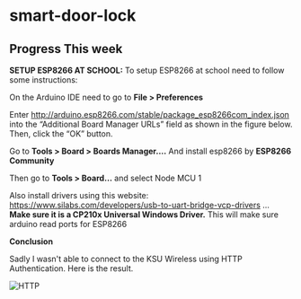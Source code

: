 # smart-door-lock

## Progress This week

**SETUP ESP8266 AT SCHOOL:**
To setup ESP8266 at school need to follow some instructions:

On the Arduino IDE need to go to **File > Preferences**

Enter http://arduino.esp8266.com/stable/package_esp8266com_index.json into the “Additional Board Manager URLs” field as shown in the figure below. Then, click the “OK” button.

Go to **Tools > Board > Boards Manager….** And install esp8266 by **ESP8266 Community**

Then go to **Tools > Board…** and select Node MCU 1

Also install drivers using this website: https://www.silabs.com/developers/usb-to-uart-bridge-vcp-drivers … **Make sure it is a CP210x Universal Windows Driver.** This will make sure arduino read ports for ESP8266

**Conclusion**

Sadly I wasn't able to connect to the KSU Wireless using HTTP Authentication. Here is the result.

![HTTP](https://user-images.githubusercontent.com/80173030/110221670-3d612100-7e93-11eb-9f86-d111b6a979a4.PNG)


